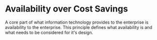 # Availability over Cost Savings

A core part of what information technology provides to the enterprise is availability to the enterprise. This principle defines what availability is and what needs to be considered for it's design.
